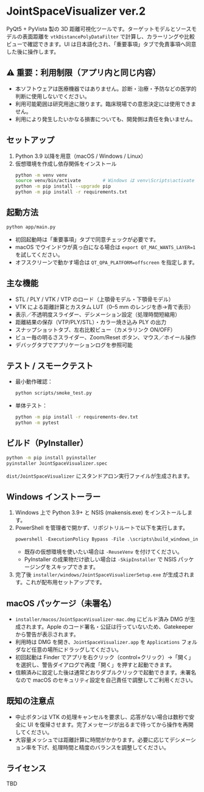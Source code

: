 JointSpaceVisualizer ver.2
==========================

PyQt5 + PyVista 製の 3D 距離可視化ツールです。ターゲットモデルとソースモデルの表面距離を `vtkDistancePolyDataFilter` で計算し、カラーリングや比較ビューで確認できます。UI は日本語化され、「重要事項」タブで免責事項へ同意した後に操作します。

⚠️ 重要：利用制限（アプリ内と同じ内容）
--------------------------------------

- 本ソフトウェアは医療機器ではありません。診断・治療・予防などの医学的判断に使用しないでください。
- 利用可能範囲は研究用途に限ります。臨床現場での意思決定には使用できません。
- 利用により発生したいかなる損害についても、開発側は責任を負いません。

セットアップ
-------------

1. Python 3.9 以降を用意（macOS / Windows / Linux）
2. 仮想環境を作成し依存関係をインストール
   ```bash
   python -m venv venv
   source venv/bin/activate        # Windows は venv\Scripts\activate
   python -m pip install --upgrade pip
   python -m pip install -r requirements.txt
   ```

起動方法
---------

```bash
python app/main.py
```

- 初回起動時は「重要事項」タブで同意チェックが必要です。
- macOS でウインドウが真っ白になる場合は `export QT_MAC_WANTS_LAYER=1` を試してください。
- オフスクリーンで動かす場合は `QT_QPA_PLATFORM=offscreen` を指定します。

主な機能
---------

- STL / PLY / VTK / VTP のロード（上顎骨モデル・下顎骨モデル）
- VTK による距離計算とカスタム LUT（0–5 mm のレンジを赤→青で表示）
- 表示／不透明度スライダー、デシメーション設定（処理時間短縮用）
- 距離結果の保存（VTP/PLY/STL）・カラー焼き込み PLY の出力
- スナップショットタブ、左右比較ビュー（カメラリンク ON/OFF）
- ビュー毎の明るさスライダー、Zoom/Reset ボタン、マウス／ホイール操作
- デバッグタブでアプリケーションログを参照可能

テスト / スモークテスト
-------------------------

- 最小動作確認：
  ```bash
  python scripts/smoke_test.py
  ```
- 単体テスト：
  ```bash
  python -m pip install -r requirements-dev.txt
  python -m pytest
  ```

ビルド（PyInstaller）
---------------------

```bash
python -m pip install pyinstaller
pyinstaller JointSpaceVisualizer.spec
```

`dist/JointSpaceVisualizer` にスタンドアロン実行ファイルが生成されます。

Windows インストーラー
------------------

1. Windows 上で Python 3.9+ と NSIS (makensis.exe) をインストールします。
2. PowerShell を管理者で開かず、リポジトリルートで以下を実行します。
   ```powershell
   powershell -ExecutionPolicy Bypass -File .\scripts\build_windows_installer.ps1
   ```
   - 既存の仮想環境を使いたい場合は `-ReuseVenv` を付けてください。
   - PyInstaller の成果物だけ欲しい場合は `-SkipInstaller` で NSIS パッケージングをスキップできます。
3. 完了後 `installer/windows/JointSpaceVisualizerSetup.exe` が生成されます。これが配布用セットアップです。

macOS パッケージ（未署名）
----------------------

- `installer/macos/JointSpaceVisualizer-mac.dmg` にビルド済み DMG が生成されます。Apple のコード署名・公証は行っていないため、Gatekeeper から警告が表示されます。
- 利用時は DMG を開き、`JointSpaceVisualizer.app` を `Applications` フォルダなど任意の場所にドラッグしてください。
- 初回起動は Finder でアプリを右クリック（control+クリック）→「開く」を選択し、警告ダイアログで再度「開く」を押すと起動できます。
- 信頼済みに設定した後は通常どおりダブルクリックで起動できます。未署名なので macOS のセキュリティ設定を自己責任で調整してご利用ください。

既知の注意点
--------------

- 中止ボタンは VTK の処理キャンセルを要求し、応答がない場合は数秒で安全に UI を復帰させます。完了メッセージが出るまで待ってから操作を再開してください。
- 大容量メッシュでは距離計算に時間がかかります。必要に応じてデシメーション率を下げ、処理時間と精度のバランスを調整してください。

ライセンス
-----------

TBD
